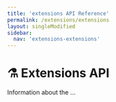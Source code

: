 ```yaml
---
title: 'extensions API Reference'
permalink: /extensions/extensions
layout: singleModified
sidebar:
  nav: 'extensions-extensions'
---
```


# ⚗️ Extensions API

Information about the ...

